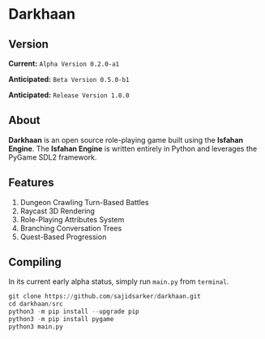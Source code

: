 # Darkhaan

## Version
**Current:** `Alpha Version 0.2.0-a1`

**Anticipated:** `Beta Version 0.5.0-b1`

**Anticipated:** `Release Version 1.0.0`

## About
**Darkhaan** is an open source role-playing game built using the **Isfahan Engine**. The **Isfahan Engine** is written entirely in Python and leverages the PyGame SDL2 framework.

## Features
1. Dungeon Crawling Turn-Based Battles
2. Raycast 3D Rendering
3. Role-Playing Attributes System
4. Branching Conversation Trees
5. Quest-Based Progression

## Compiling
In its current early alpha status, simply run `main.py` from `terminal`.

```python
git clone https://github.com/sajidsarker/darkhaan.git
cd darkhaan/src
python3 -m pip install --upgrade pip
python3 -m pip install pygame
python3 main.py
```

